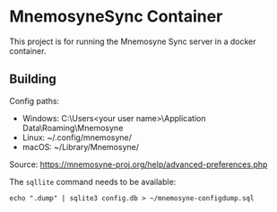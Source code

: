 # MnemosyneSync Container

This project is for running the Mnemosyne Sync server in a docker container.




## Building 

Config paths:
 - Windows: C:\Users\<your user name>\Application Data\Roaming\Mnemosyne
 - Linux: ~/.config/mnemosyne/
 - macOS: ~/Library/Mnemosyne/

Source: https://mnemosyne-proj.org/help/advanced-preferences.php

The `sqllite` command needs to be available:

```
echo ".dump" | sqlite3 config.db > ~/mnemosyne-configdump.sql
```

